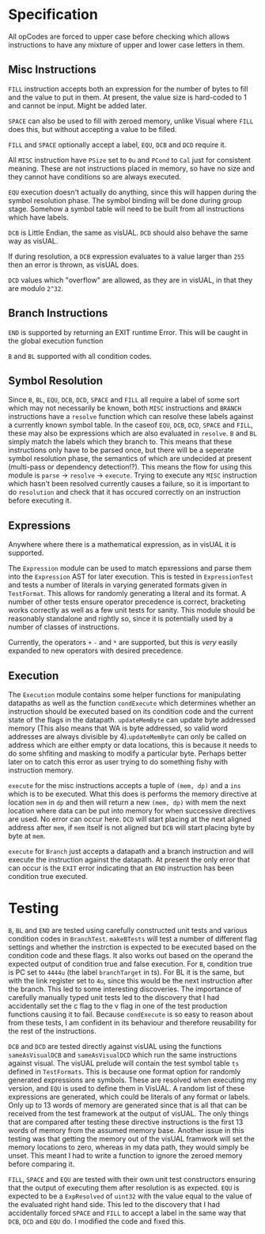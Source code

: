 # Specification

All opCodes are forced to upper case before checking which allows instructions to have any mixture of upper and lower case letters in them. 

## Misc Instructions

`FILL` instruction accepts both an expression for the number of bytes to fill and the value to put in them. At present, the value size is hard-coded to 1 and cannot be input. Might be added later.

`SPACE` can also be used to fill with zeroed memory, unlike Visual where `FILL` does this, but without accepting a value to be filled.

`FILL` and `SPACE` optionally accept a label, `EQU`, `DCB` and `DCD` require it.

All `MISC` instruction have `PSize` set to `0u` and `PCond` to `Cal` just for consistent meaning. These are not instructions placed in memory, so have no size and they cannot have conditions so are always executed.

`EQU` execution doesn't actually do anything, since this will happen during the symbol resolution phase. The symbol binding will be done during group stage. Somehow a symbol table will need to be built from all instructions which have labels.

`DCB` is Little Endian, the same as visUAL.
`DCD` should also behave the same way as visUAL.

If during resolution, a `DCB` expression evaluates to a value larger than `255` then an error is thrown, as visUAL does.

`DCD` values which "overflow" are allowed, as they are in visUAL, in that they are modulo `2^32`.

## Branch Instructions

`END` is supported by returning an EXIT runtime Error. This will be caught in the global execution function

`B` and `BL` supported with all condition codes.

## Symbol Resolution

Since `B`, `BL`, `EQU`, `DCB`, `DCD`, `SPACE` and `FILL` all require a label of some sort which may not necessarily be known, both `MISC` instructions and `BRANCH` instructions have a `resolve` function which can resolve these labels against a currently known symbol table. In the caseof `EQU`, `DCB`, `DCD`, `SPACE` and `FILL`, these may also be expressions which are also evaluated in `resolve`. `B` and `BL` simply match the labels which they branch to. This means that these instructions only have to be parsed once, but there will be a seperate symbol resolution phase, the semantics of which are undecided at present (multi-pass or dependency detection!?). This means the flow for using this module is `parse` -> `resolve` -> `execute`. Trying to execute any `MISC` instruction which hasn't been resolved currently causes a failure, so it is important to do `resolution` and check that it has occured correctly on an instruction before executing it. 

## Expressions

Anywhere where there is a mathematical expression, as in visUAL it is supported.

The `Expression` module can be used to match epxressions and parse them into the `Expression` AST for later execution. This is tested in `ExpressionTest` and tests a number of literals in varying generated formats given in `TestFormat`. This allows for randomly generating a literal and its format. A number of other tests ensure operator precedence is correct, bracketing works correctly as well as a few unit tests for sanity. This module should be reasonably standalone and rightly so, since it is potentially used by a number of classes of instructions.

Currently, the operators `+` `-` and `*` are supported, but this is *very* easily expanded to new operators with desired precedence.

## Execution

The `Execution` module contains some helper functions for manipulating datapaths as well as the function `condExecute` which determines whether an instruction should be executed based on its condition code and the current state of the flags in the datapath. `updateMemByte` can update byte addressed memory (This also means that WA is byte addressed, so valid word addresses are always divisible by 4).`updateMemByte` can only be called on address which are either empty or data locations, this is because it needs to do some shfiting and masking to modify a particular byte. Perhaps better later on to catch this error as user trying to do something fishy with instruction memory.

`execute` for the misc instructions accepts a tuple of `(mem, dp)` and a `ins` which is to be executed. What this does is performs the memory directive at location `mem` in `dp` and then will return a new `(mem, dp)` with mem the next location where data can be put into memory for when successive directives are used. No error can occur here. `DCD` will start placing at the next aligned address after `mem`, if `mem` itself is not aligned but `DCB` will start placing byte by byte at `mem`.

`execute` for `Branch` just accepts a datapath and a branch instruction and will execute the instruction against the datapath. At present the only error that can occur is the `EXIT` error indicating that an `END` instruction has been condition true executed.

# Testing 

`B`, `BL` and `END` are tested using carefully constructed unit tests and various condition codes in `BranchTest`. `makeBTests` will test a number of different flag settings and whether the instrction is expected to be executed based on the condition code and these flags. It also works out based on the operand the expected output of condition true and false execution. For `B`, condition true is PC set to `4444u` (the label `branchTarget` in ts). For BL it is the same, but with the link register set to `4u`, since this would be the next instruction after the branch. This led to some interesting discoveries. The importance of carefully manually typed unit tests led to the discovery that I had accidentally set the c flag to the v flag in one of the test production functions causing it to fail. Because `condExecute` is so easy to reason about from these tests, I am confident in its behaviour and therefore reusability for the rest of the instructions.

`DCB` and `DCD` are tested directly against visUAL using the functions `sameAsVisualDCB` and `sameAsVisualDCD` which run the same instructions against visual. The visUAL prelude will contain the test symbol table `ts` defined in `TestFormats`. This is because one format option for randomly generated expressions are symbols. These are resolved when executing my version, and `EQU` is used to define them in VisUAL. A random list of these expressions are generated, which could be literals of any format or labels. Only up to 13 words of memory are generated since that is all that can be received from the test framework at the output of visUAL. The only things that are compared after testing these directive instructions is the first 13 words of memory from the assumed memory base. Another issue in this testing was that getting the memory out of the visUAL framwork will set the memory locations to zero, whereas in my data path, they would simply be unset. This meant I had to write a function to ignore the zeroed memory before comparing it.

`FILL`, `SPACE` and `EQU` are tested with their own unit test constructors ensuring that the output of executing them after resolution is as expected. `EQU` is expected to be a `ExpResolved` of `uint32` with the value equal to the value of the evaluated right hand side. This led to the discovery that I had accidentally forced `SPACE` and `FILL` to accept a label in the same way that `DCB`, `DCD` and `EQU` do. I modified the code and fixed this.
